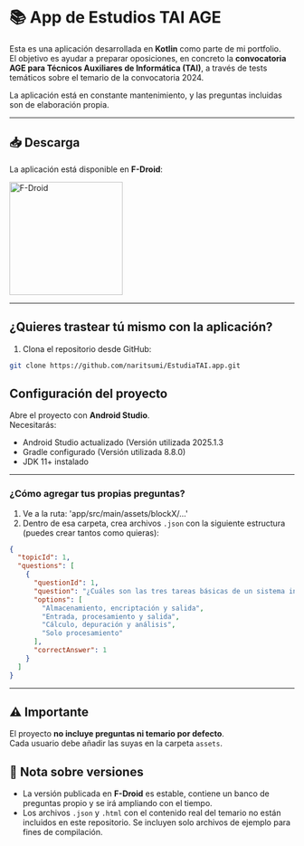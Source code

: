 # 📚 App de Estudios TAI AGE

Esta es una aplicación desarrollada en **Kotlin** como parte de mi portfolio.  
El objetivo es ayudar a preparar oposiciones, en concreto la **convocatoria AGE para Técnicos Auxiliares de Informática (TAI)**, a través de tests temáticos sobre el temario de la convocatoria 2024.

La aplicación está en constante mantenimiento, y las preguntas incluidas son de elaboración propia.  

---

## 📥 Descarga

La aplicación está disponible en **F-Droid**:  

<a href="https://f-droid.org/" target="_blank">
  <img src="https://upload.wikimedia.org/wikipedia/commons/0/0d/Get_it_on_F-Droid.svg" alt="F-Droid" width="200"/>
</a>

---

## ¿Quieres trastear tú mismo con la aplicación?

1. Clona el repositorio desde GitHub:

```bash
git clone https://github.com/naritsumi/EstudiaTAI.app.git
```

## Configuración del proyecto

Abre el proyecto con **Android Studio**.  
Necesitarás:  

- Android Studio actualizado (Versión utilizada 2025.1.3 
- Gradle configurado  (Versión utilizada 8.8.0)
- JDK 11+ instalado  

---

### ¿Cómo agregar tus propias preguntas?

1. Ve a la ruta: 'app/src/main/assets/blockX/...'
2. Dentro de esa carpeta, crea archivos `.json` con la siguiente estructura (puedes crear tantos como quieras):  

```json
{
  "topicId": 1,
  "questions": [
    {
      "questionId": 1,
      "question": "¿Cuáles son las tres tareas básicas de un sistema informático?",
      "options": [
        "Almacenamiento, encriptación y salida",
        "Entrada, procesamiento y salida",
        "Cálculo, depuración y análisis",
        "Solo procesamiento"
      ],
      "correctAnswer": 1
    }
  ]
}
```

---

## ⚠️ Importante

El proyecto **no incluye preguntas ni temario por defecto**.  
Cada usuario debe añadir las suyas en la carpeta `assets`.

## 📌 Nota sobre versiones

- La versión publicada en **F-Droid** es estable, contiene un banco de preguntas propio y se irá ampliando con el tiempo.  
- Los archivos `.json` y `.html` con el contenido real del temario no están incluidos en este repositorio. Se incluyen solo archivos de ejemplo para fines de compilación.

